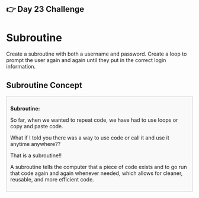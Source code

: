 ## 👉 Day 23 Challenge
# Subroutine
Create a subroutine with both a username and password.
Create a loop to prompt the user again and again until they put in the correct login information.

## Subroutine Concept
<div style="border: 1px solid #ccc; padding: 10px; background-color: #f9f9f9;">
    
**Subroutine:**

So far, when we wanted to repeat code, we have had to use loops or copy and paste code.

What if I told you there was a way to use code or call it and use it anytime anywhere??

That is a subroutine!!

A subroutine tells the computer that a piece of code exists and to go run that code again and again whenever needed, which allows for cleaner, reusable, and more efficient code.

</div>

